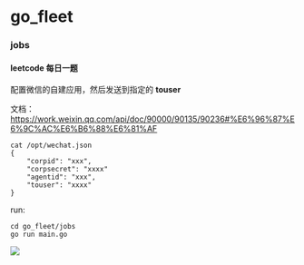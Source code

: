 # go_fleet

### jobs

#### leetcode 每日一题

配置微信的自建应用，然后发送到指定的 **touser**

文档：https://work.weixin.qq.com/api/doc/90000/90135/90236#%E6%96%87%E6%9C%AC%E6%B6%88%E6%81%AF

```
cat /opt/wechat.json 
{
    "corpid": "xxx",
    "corpsecret": "xxxx"
    "agentid": "xxx",
    "touser": "xxxx"
}
```

run:

```
cd go_fleet/jobs
go run main.go
```

![](https://beef-1256523277.cos.ap-chengdu.myqcloud.com/uPic/lBVUnT.png)